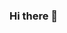 ### Hi there 👋

<!--
**n01syboii/n01syboii** is a ✨ _special_ ✨ repository because its `README.md` (this file) appears on your GitHub profile.

Here are some ideas to get you started:

- 🔭 I’m currently working on ...
- 🌱 I’m currently learning ...
- 👯 I’m looking to collaborate on ...
- 🤔 I’m looking for help with ...
- 💬 Ask me about ...
- 📫 How to reach me: ...
- 😄 Pronouns: ...
- ⚡ Fun fact: ...

commands:   git status
            git diff     to see the changes made
            git add .
            git commit -m "mesage"
            git checkout         to go to any branch or create a new one"
            git -h     for help 
            ls     to list all the files
            cd     change directory 
            ..     previous directory 
            .      current directory
            git push origin <branch name>    to push the commmited git to a branch
            git pull 
-->